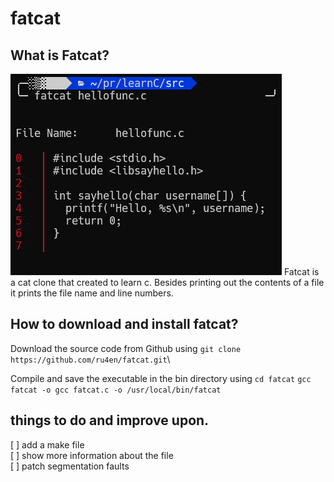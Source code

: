 # fatcat

## What is Fatcat?
![screenshot of fatcat](https://github.com/ru4en/fatcat/blob/main/example.png)
Fatcat is a cat clone that created to learn c. Besides printing out the contents of a file it prints the file name and line numbers. 

## How to download and install fatcat?

Download the source code from Github using `git clone https://github.com/ru4en/fatcat.git`\

Compile and save the executable in the bin directory using `cd fatcat`
`gcc fatcat -o gcc fatcat.c -o /usr/local/bin/fatcat`


## things to do and improve upon.

[ ] add a make file\
[ ] show more information about the file\
[ ] patch segmentation faults
